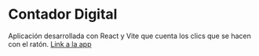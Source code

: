 # Contador Digital
  Aplicación desarrollada con React y Vite que cuenta los clics que se hacen con el ratón.
  [Link a la app](https://xemicris.github.io/Contador-Digital/)
